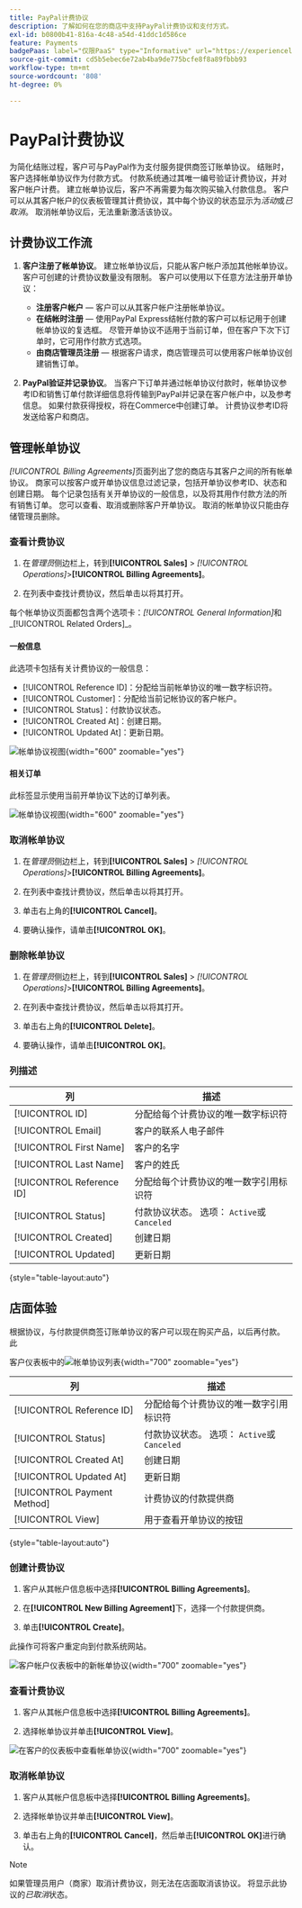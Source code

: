 ```yaml
---
title: PayPal计费协议
description: 了解如何在您的商店中支持PayPal计费协议和支付方式。
exl-id: b0800b41-816a-4c48-a54d-41ddc1d586ce
feature: Payments
badgePaas: label="仅限PaaS" type="Informative" url="https://experienceleague.adobe.com/zh-hans/docs/commerce/user-guides/product-solutions" tooltip="仅适用于云项目(Adobe管理的PaaS基础架构)和内部部署项目上的Adobe Commerce 。"
source-git-commit: cd5b5ebec6e72ab4ba9de775bcfe8f8a89fbbb93
workflow-type: tm+mt
source-wordcount: '808'
ht-degree: 0%

---
```


# PayPal计费协议

为简化结账过程，客户可与PayPal作为支付服务提供商签订账单协议。 结账时，客户选择帐单协议作为付款方式。 付款系统通过其唯一编号验证计费协议，并对客户帐户计费。 建立帐单协议后，客户不再需要为每次购买输入付款信息。 客户可以从其客户帐户的仪表板管理其计费协议，其中每个协议的状态显示为&#x200B;_活动_&#x200B;或&#x200B;_已取消_。 取消帐单协议后，无法重新激活该协议。

## 计费协议工作流

1. **客户注册了帐单协议**。 建立帐单协议后，只能从客户帐户添加其他帐单协议。 客户可创建的计费协议数量没有限制。 客户可以使用以下任意方法注册开单协议：

   - **注册客户帐户** — 客户可以从其客户帐户注册帐单协议。
   - **在结帐时注册** — 使用PayPal Express结帐付款的客户可以标记用于创建帐单协议的复选框。 尽管开单协议不适用于当前订单，但在客户下次下订单时，它可用作付款方式选项。
   - **由商店管理员注册** — 根据客户请求，商店管理员可以使用客户帐单协议创建销售订单。

1. **PayPal验证并记录协议**。 当客户下订单并通过帐单协议付款时，帐单协议参考ID和销售订单付款详细信息将传输到PayPal并记录在客户帐户中，以及参考信息。 如果付款获得授权，将在Commerce中创建订单。 计费协议参考ID将发送给客户和商店。

## 管理帐单协议

_[!UICONTROL Billing Agreements]_&#x200B;页面列出了您的商店与其客户之间的所有帐单协议。 商家可以按客户或开单协议信息过滤记录，包括开单协议参考ID、状态和创建日期。 每个记录包括有关开单协议的一般信息，以及将其用作付款方法的所有销售订单。 您可以查看、取消或删除客户开单协议。 取消的帐单协议只能由存储管理员删除。

### 查看计费协议

1. 在&#x200B;_管理员_&#x200B;侧边栏上，转到&#x200B;**[!UICONTROL Sales]** > _[!UICONTROL Operations]_>**[!UICONTROL Billing Agreements]**。

1. 在列表中查找计费协议，然后单击以将其打开。

每个帐单协议页面都包含两个选项卡：_[!UICONTROL General Information]_&#x200B;和_[!UICONTROL Related Orders]_。

#### 一般信息

此选项卡包括有关计费协议的一般信息：

- [!UICONTROL Reference ID]：分配给当前帐单协议的唯一数字标识符。
- [!UICONTROL Customer]：分配给当前记帐协议的客户帐户。
- [!UICONTROL Status]：付款协议状态。
- [!UICONTROL Created At]：创建日期。
- [!UICONTROL Updated At]：更新日期。

![帐单协议视图](./assets/billing-agreement-view.png){width="600" zoomable="yes"}

#### 相关订单

此标签显示使用当前开单协议下达的订单列表。

![帐单协议视图](./assets/billing-agreement-related-orders.png){width="600" zoomable="yes"}

### 取消帐单协议

1. 在&#x200B;_管理员_&#x200B;侧边栏上，转到&#x200B;**[!UICONTROL Sales]** > _[!UICONTROL Operations]_>**[!UICONTROL Billing Agreements]**。

1. 在列表中查找计费协议，然后单击以将其打开。

1. 单击右上角的&#x200B;**[!UICONTROL Cancel]**。

1. 要确认操作，请单击&#x200B;**[!UICONTROL OK]**。

### 删除帐单协议

1. 在&#x200B;_管理员_&#x200B;侧边栏上，转到&#x200B;**[!UICONTROL Sales]** > _[!UICONTROL Operations]_>**[!UICONTROL Billing Agreements]**。

1. 在列表中查找计费协议，然后单击以将其打开。

1. 单击右上角的&#x200B;**[!UICONTROL Delete]**。

1. 要确认操作，请单击&#x200B;**[!UICONTROL OK]**。

### 列描述

| 列 | 描述 |
|--- |--- |
| [!UICONTROL ID] | 分配给每个计费协议的唯一数字标识符 |
| [!UICONTROL Email] | 客户的联系人电子邮件 |
| [!UICONTROL First Name] | 客户的名字 |
| [!UICONTROL Last Name] | 客户的姓氏 |
| [!UICONTROL Reference ID] | 分配给每个计费协议的唯一数字引用标识符 |
| [!UICONTROL Status] | 付款协议状态。 选项： `Active`或`Canceled` |
| [!UICONTROL Created] | 创建日期 |
| [!UICONTROL Updated] | 更新日期 |

{style="table-layout:auto"}

## 店面体验

根据协议，与付款提供商签订账单协议的客户可以现在购买产品，以后再付款。 此

客户仪表板中的![帐单协议列表](./assets/billing-agreements-dashboard.png){width="700" zoomable="yes"}

| 列 | 描述 |
|--- |--- |
| [!UICONTROL Reference ID] | 分配给每个计费协议的唯一数字引用标识符 |
| [!UICONTROL Status] | 付款协议状态。 选项： `Active`或`Canceled` |
| [!UICONTROL Created At] | 创建日期 |
| [!UICONTROL Updated At] | 更新日期 |
| [!UICONTROL Payment Method] | 计费协议的付款提供商 |
| [!UICONTROL View] | 用于查看开单协议的按钮 |

{style="table-layout:auto"}

### 创建计费协议

1. 客户从其帐户信息板中选择&#x200B;**[!UICONTROL Billing Agreements]**。

1. 在&#x200B;**[!UICONTROL New Billing Agreement]**&#x200B;下，选择一个付款提供商。

1. 单击&#x200B;**[!UICONTROL Create]**。

此操作可将客户重定向到付款系统网站。

![客户帐户仪表板中的新帐单协议](./assets/create-billing-agreement-dashboard.png){width="700" zoomable="yes"}

### 查看计费协议

1. 客户从其帐户信息板中选择&#x200B;**[!UICONTROL Billing Agreements]**。

1. 选择帐单协议并单击&#x200B;**[!UICONTROL View]**。

![在客户的仪表板中查看帐单协议](./assets/view-billing-agreement.png){width="700" zoomable="yes"}

### 取消帐单协议

1. 客户从其帐户信息板中选择&#x200B;**[!UICONTROL Billing Agreements]**。

1. 选择帐单协议并单击&#x200B;**[!UICONTROL View]**。

1. 单击右上角的&#x200B;**[!UICONTROL Cancel]**，然后单击&#x200B;**[!UICONTROL OK]**&#x200B;进行确认。

>[!NOTE]
>
>如果管理员用户（商家）取消计费协议，则无法在店面取消该协议。 将显示此协议的&#x200B;_已取消_&#x200B;状态。
